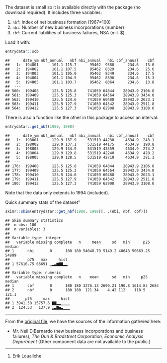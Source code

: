 The dataset is small so it is available directly with the package (no
download required). It includes three variables:

1.  `nbf`: Index of net business formation (1967=100)
2.  `nbi`: Number of new business incorporations (number)
3.  `cbf`: Current liabilities of business failures, NSA (mil. $)

Load it with:

``` r
entrydatar::scb
```

    ##      date_ym nbf_annual   nbf nbi_annual   nbi cbf_annual    cbf
    ##   1:  194801      101.1 115.7      95462  9380      234.6   13.0
    ##   2:  194802      101.1 107.5      95462  8329      234.6   25.6
    ##   3:  194803      101.1 105.0      95462  8349      234.6   17.5
    ##   4:  194804      101.1 104.5      95462  8396      234.6   15.3
    ##   5:  194805      101.1 103.7      95462  8064      234.6   13.8
    ##  ---                                                            
    ## 560:  199408      125.5 125.8     741059 64844    28943.9 2106.8
    ## 561:  199409      125.5 125.3     741059 64564    28943.9 3434.0
    ## 562:  199410      125.5 124.6     741059 60488    28943.9 2023.1
    ## 563:  199411      125.5 127.9     741059 64542    28943.9 2511.8
    ## 564:  199412      125.5 127.3     741059 62908    28943.9 3108.0

There is also a function like the other in this package to access an
interval:

``` r
entrydatar::get_nbf(1980, 1998)
```

    ##      date_ym nbf_annual   nbf nbi_annual   nbi cbf_annual    cbf
    ##   1:  198001      129.9 137.9     531519 44230     4634.9  243.1
    ##   2:  198002      129.9 137.1     531519 44175     4634.9  190.8
    ##   3:  198003      129.9 134.9     531519 43359     4634.9  274.2
    ##   4:  198004      129.9 129.8     531519 42240     4634.9  428.2
    ##   5:  198005      129.9 128.5     531519 42710     4634.9  381.1
    ##  ---                                                            
    ## 176:  199408      125.5 125.8     741059 64844    28943.9 2106.8
    ## 177:  199409      125.5 125.3     741059 64564    28943.9 3434.0
    ## 178:  199410      125.5 124.6     741059 60488    28943.9 2023.1
    ## 179:  199411      125.5 127.9     741059 64542    28943.9 2511.8
    ## 180:  199412      125.5 127.3     741059 62908    28943.9 3108.0

Note that the data only extends to 1994 (included).

Quick summary stats of the dataset"

``` r
skimr::skim(entrydatar::get_nbf(1980, 1998)[, .(nbi, nbf, cbf)])
```

    ## Skim summary statistics
    ##  n obs: 180 
    ##  n variables: 3 
    ## 
    ## Variable type: integer 
    ##   variable missing complete   n     mean     sd   min      p25 median
    ## 1      nbi       0      180 180 54048.79 5149.2 40648 50663.25  54809
    ##        p75   max     hist
    ## 1 57616.75 65691 ▁▂▃▆▇▇▂▂
    ## 
    ## Variable type: numeric 
    ##   variable missing complete   n    mean      sd   min     p25 median
    ## 1      cbf       0      180 180 3276.13 2699.21 190.8 1614.83 2684  
    ## 2      nbf       0      180 180  121.34    4.42 112    118.5   121.1
    ##       p75     max     hist
    ## 1 3941.58 15757.6 ▇▇▂▂▁▁▁▁
    ## 2  124.53   137.9 ▂▃▇▅▃▁▁▁

------------------------------------------------------------------------

From the [original
file](https://www.bea.gov/scb/pdf/NATIONAL/BUSCYCLE/1996/0296cpgs.pdf),
we have the sources of the information gathered here:

-   Mr. Neil DiBernardo (new business incorporations and business
    failures), *The Dun & Bradstreet Corporation, Economic Analysis
    Department* (Other component data are not available to the public.)

------------------------------------------------------------------------

1.  Erik Loualiche
